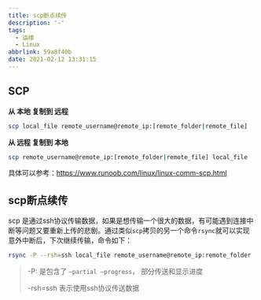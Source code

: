 ```yaml
---
title: scp断点续传
description: '-'
tags:
  - 运维
  - Linux
abbrlink: 59a8f40b
date: 2021-02-12 13:31:15
---
```




## SCP

**从 本地 复制到 远程**

```bash
scp local_file remote_username@remote_ip:[remote_folder|remote_file]
```

**从 远程 复制到 本地**

```bash
scp remote_username@remote_ip:[remote_folder|remote_file] local_file 
```



具体可以参考：https://www.runoob.com/linux/linux-comm-scp.html

## scp断点续传

scp 是通过ssh协议传输数据，如果是想传输一个很大的数据，有可能遇到连接中断等问题又要重新上传的悲剧。通过类似`scp`拷贝的另一个命令`rsync`就可以实现意外中断后，下次继续传输，命令如下：

```bash
rsync -P --rsh=ssh local_file remote_username@remote_ip:remote_folder
```

> -P: 是包含了 `–partial –progress`， 部分传送和显示进度
>
> -rsh=ssh 表示使用ssh协议传送数据

